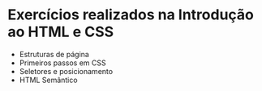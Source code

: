 # Exercícios realizados na Introdução ao HTML e CSS

* Estruturas de página
* Primeiros passos em CSS
* Seletores e posicionamento
* HTML Semântico
